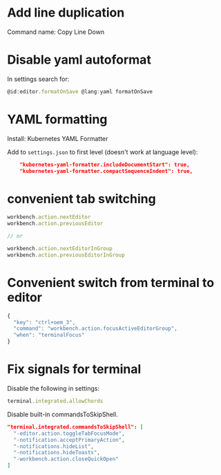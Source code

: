 
# Add line duplication

Command name: Copy Line Down

# Disable yaml autoformat

In settings search for:
```js
@id:editor.formatOnSave @lang:yaml formatOnSave
```

# YAML formatting

Install: Kubernetes YAML Formatter

Add to `settings.json` to first level (doesn't work at language level):
```json
    "kubernetes-yaml-formatter.includeDocumentStart": true,
    "kubernetes-yaml-formatter.compactSequenceIndent": true,
```

# convenient tab switching

```js
workbench.action.nextEditor
workbench.action.previousEditor

// or

workbench.action.nextEditorInGroup
workbench.action.previousEditorInGroup
```

# Convenient switch from terminal to editor

```js
{
  "key": "ctrl+oem_3",
  "command": "workbench.action.focusActiveEditorGroup",
  "when": "terminalFocus"
}
```

# Fix signals for terminal

Disable the following in settings:

```js
terminal.integrated.allowChords
```

Disable built-in commandsToSkipShell.
```json
"terminal.integrated.commandsToSkipShell": [
  "-editor.action.toggleTabFocusMode",
  "-notification.acceptPrimaryAction",
  "-notifications.hideList",
  "-notifications.hideToasts",
  "-workbench.action.closeQuickOpen"
]
```
